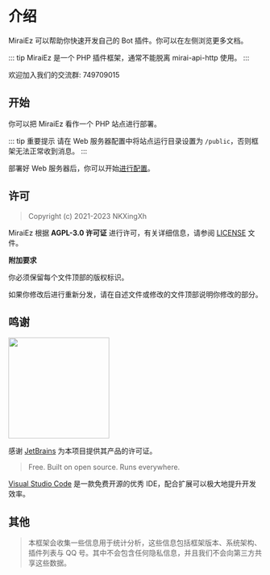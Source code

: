 # 介绍

MiraiEz 可以帮助你快速开发自己的 Bot 插件。你可以在左侧浏览更多文档。

::: tip
MiraiEz 是一个 PHP 插件框架，通常不能脱离 mirai-api-http 使用。
:::

欢迎加入我们的交流群: 749709015

## 开始

你可以把 MiraiEz 看作一个 PHP 站点进行部署。

::: tip 重要提示
请在 Web 服务器配置中将站点运行目录设置为 `/public`，否则框架无法正常收到消息。
:::

部署好 Web 服务器后，你可以开始[进行配置](./setup.md)。

## 许可

> Copyright (c) 2021-2023 NKXingXh

MiraiEz 根据 **AGPL-3.0 许可证** 进行许可，有关详细信息，请参阅 [LICENSE](https://github.com/nkxingxh/MiraiEz/blob/main/LICENSE) 文件。

**附加要求**

你必须保留每个文件顶部的版权标识。

如果你修改后进行重新分发，请在自述文件或修改的文件顶部说明你修改的部分。


## 鸣谢

[<img src="https://resources.jetbrains.com/storage/products/company/brand/logos/jb_beam.png" width="200"/>](https://www.jetbrains.com/?from=MiraiEz)

感谢 [JetBrains](https://www.jetbrains.com/?from=MiraiEz) 为本项目提供其产品的许可证。

> Free. Built on open source. Runs everywhere.

[Visual Studio Code](https://code.visualstudio.com/) 是一款免费开源的优秀 IDE，配合扩展可以极大地提升开发效率。

## 其他

> 本框架会收集一些信息用于统计分析，这些信息包括框架版本、系统架构、插件列表与 QQ 号。其中不会包含任何隐私信息，并且我们不会向第三方共享这些数据。

